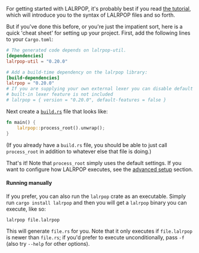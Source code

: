 For getting started with LALRPOP, it's probably best if you read
[the tutorial](tutorial/index.md), which will introduce you
to the syntax of LALRPOP files and so forth.

But if you've done this before, or you're just the impatient sort,
here is a quick 'cheat sheet' for setting up your project.  First, add
the following lines to your `Cargo.toml`:

```toml
# The generated code depends on lalrpop-util.
[dependencies]
lalrpop-util = "0.20.0"

# Add a build-time dependency on the lalrpop library:
[build-dependencies]
lalrpop = "0.20.0"
# If you are supplying your own external lexer you can disable default features so that the
# built-in lexer feature is not included
# lalrpop = { version = "0.20.0", default-features = false }
```

Next create a [`build.rs`](https://doc.rust-lang.org/cargo/reference/build-scripts.html) file
that looks like:

```rust
fn main() {
    lalrpop::process_root().unwrap();
}
```

(If you already have a `build.rs` file, you should be able to just
call `process_root` in addition to whatever else that file is doing.)

That's it! Note that `process_root` simply uses the default settings.
If you want to configure how LALRPOP executes, see the
[advanced setup](advanced_setup.md) section.

#### Running manually

If you prefer, you can also run the `lalrpop` crate as an
executable. Simply run `cargo install lalrpop` and then you will get a
`lalrpop` binary you can execute, like so:

```
lalrpop file.lalrpop
```

This will generate `file.rs` for you. Note that it only executes if
`file.lalrpop` is newer than `file.rs`; if you'd prefer to execute
unconditionally, pass `-f` (also try `--help` for other options).
